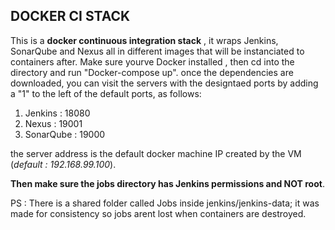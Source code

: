 ## DOCKER CI STACK


This is a **docker continuous integration stack** , it wraps Jenkins, SonarQube and Nexus all in different images that will be instanciated to containers after.
Make sure yourve Docker installed , then cd into the directory and run "Docker-compose up".
once the dependencies are downloaded, you can visit the servers with the designtaed ports by adding a "1" to the left of the default ports,  as follows:

1. Jenkins : 18080
2. Nexus : 19001
3. SonarQube : 19000

the server address is the default docker machine IP created by the VM (*default : 192.168.99.100*).

**Then make sure the jobs directory has Jenkins permissions and NOT root**.

PS : There is a shared folder called Jobs inside jenkins/jenkins-data; it was made for consistency so jobs arent lost when containers are destroyed.
